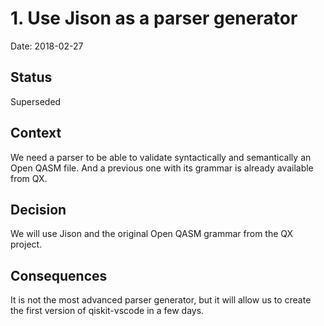 # 1. Use Jison as a parser generator

Date: 2018-02-27

## Status

Superseded

## Context

We need a parser to be able to validate syntactically and semantically an Open QASM file. And a previous one with its grammar is already available from QX.

## Decision

We will use Jison and the original Open QASM grammar from the QX project.

## Consequences

It is not the most advanced parser generator, but it will allow us to create the first version of qiskit-vscode in a few days.
